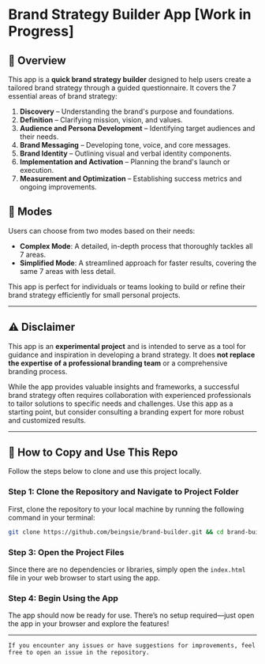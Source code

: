# Brand Strategy Builder App [Work in Progress]

## 🌟 Overview

This app is a **quick brand strategy builder** designed to help users create a tailored brand strategy through a guided questionnaire. It covers the 7 essential areas of brand strategy:

1. **Discovery** – Understanding the brand's purpose and foundations.
2. **Definition** – Clarifying mission, vision, and values.
3. **Audience and Persona Development** – Identifying target audiences and their needs.
4. **Brand Messaging** – Developing tone, voice, and core messages.
5. **Brand Identity** – Outlining visual and verbal identity components.
6. **Implementation and Activation** – Planning the brand's launch or execution.
7. **Measurement and Optimization** – Establishing success metrics and ongoing improvements.

## 🔀 Modes

Users can choose from two modes based on their needs:

- **Complex Mode**: A detailed, in-depth process that thoroughly tackles all 7 areas.
- **Simplified Mode**: A streamlined approach for faster results, covering the same 7 areas with less detail.

This app is perfect for individuals or teams looking to build or refine their brand strategy efficiently for small personal projects.

---

## ⚠️ Disclaimer

This app is an **experimental project** and is intended to serve as a tool for guidance and inspiration in developing a brand strategy. It does **not replace the expertise of a professional branding team** or a comprehensive branding process.

While the app provides valuable insights and frameworks, a successful brand strategy often requires collaboration with experienced professionals to tailor solutions to specific needs and challenges. Use this app as a starting point, but consider consulting a branding expert for more robust and customized results.

---

## 🚀 How to Copy and Use This Repo

Follow the steps below to clone and use this project locally.

### Step 1: Clone the Repository and Navigate to Project Folder

First, clone the repository to your local machine by running the following command in your terminal:

```bash
git clone https://github.com/beingsie/brand-builder.git && cd brand-builder
```

### Step 3: Open the Project Files

Since there are no dependencies or libraries, simply open the `index.html` file in your web browser to start using the app.

### Step 4: Begin Using the App

The app should now be ready for use. There’s no setup required—just open the app in your browser and explore the features!

---

`If you encounter any issues or have suggestions for improvements, feel free to open an issue in the repository.`
